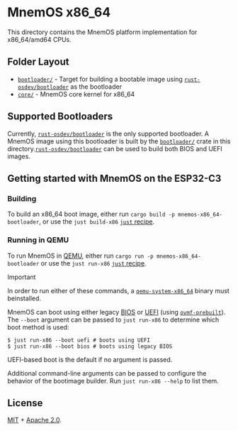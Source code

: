 # MnemOS x86_64

This directory contains the MnemOS platform implementation for x86_64/amd64
CPUs.


## Folder Layout

* [`bootloader/`] - Target for building a bootable image using
  [`rust-osdev/bootloader`] as the bootloader
* [`core/`] - MnemOS core kernel for x86_64

[`bootloader/`]: ./bootloader/
[`core/`]: ./core/

## Supported Bootloaders

Currently, [`rust-osdev/bootloader`] is the only supported bootloader. A MnemOS
image using this bootloader is built by the [`bootloader/`] crate in this
directory.[`rust-osdev/bootloader`] can be used to build both BIOS and UEFI
images.

## Getting started with MnemOS on the ESP32-C3

### Building

To build an x86_64 boot image, either run
`cargo build -p mnemos-x86_64-bootloader`, or use the `just build-x86`
[`just` recipe][just].

### Running in QEMU

To run MnemOS in [QEMU], either run `cargo run -p mnemos-x86_64-bootloader` or
use the `just run-x86` [`just` recipe][just].

> [!IMPORTANT]
>
> In order to run either of these commands, a [`qemu-system-x86_64`][QEMU]
> binary must beinstalled.

MnemOS can boot using either legacy [BIOS] or [UEFI] (using [`ovmf-prebuilt`]).
The `--boot` argument can be passed to `just run-x86` to determine which boot
method is used:

```console
$ just run-x86 --boot uefi # boots using UEFI
$ just run-x86 --boot bios # boots using legacy BIOS
```

UEFI-based boot is the default if no argument is passed.

Additional command-line arguments can be passed to configure the behavior of the
bootimage builder. Run `just run-x86 --help` to list them.

[QEMU]: https://www.qemu.org
[just]: ./../../../justfile
[`rust-osdev/bootloader`]: https://github.com/rust-osdev/bootloader
[BIOS]: https://en.wikipedia.org/wiki/BIOS
[UEFI]: https://en.wikipedia.org/wiki/UEFI
[`ovmf-prebuilt`]: https://github.com/rust-osdev/ovmf-prebuilt


## License

[MIT] + [Apache 2.0].

[MIT]: ./LICENSE-MIT
[Apache 2.0]: ./LICENSE-APACHE
